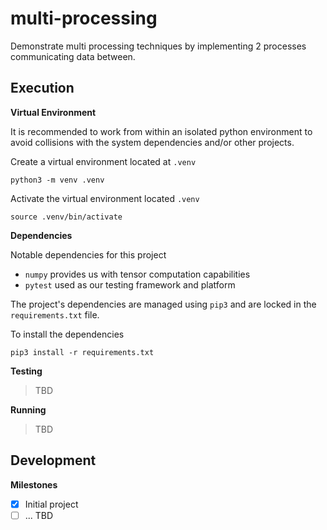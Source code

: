 # multi-processing

Demonstrate multi processing techniques by implementing 2 processes communicating data between.

## Execution

__Virtual Environment__

It is recommended to work from within an isolated python environment to avoid collisions with the system dependencies and/or other projects.

Create a virtual environment located at ```.venv```

    python3 -m venv .venv

Activate the virtual environment located ```.venv```

    source .venv/bin/activate

__Dependencies__

Notable dependencies for this project
- ```numpy``` provides us with tensor computation capabilities
- ```pytest``` used as our testing framework and platform

The project's dependencies are managed using ```pip3``` and are locked in the ```requirements.txt``` file.

To install the dependencies

    pip3 install -r requirements.txt

__Testing__

> TBD

__Running__

> TBD

## Development

__Milestones__

- [x] Initial project
- [ ] ... TBD